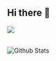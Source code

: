 ## Hi there 👋

<img align="" src="https://github-readme-stats-sigma-five.vercel.app/api/top-langs/?username=sergioehub&theme=radical&count_private=true" /><br /><br />

<img align="" alt="Github Stats" src="https://github-readme-stats-sigma-five.vercel.app/api?username=sergioehub&show_icons=true&hide_border=false&theme=radical&count_private=true" /><br /><br />
